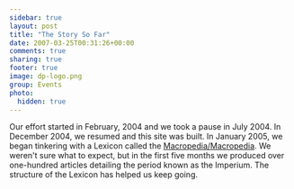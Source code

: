 ```yaml
---
sidebar: true
layout: post
title: "The Story So Far"
date: 2007-03-25T00:31:26+00:00
comments: true
sharing: true
footer: true
image: dp-logo.png
group: Events
photo:
  hidden: true
---
```


<a name='teaser'></a>
Our effort started in February, 2004 and we took a pause in July 2004. In December 2004, we resumed and this site was built. In January 2005, we began tinkering with a Lexicon called the [Macropedia/Macropedia](/macropedia/macropedia). We weren't sure what to expect, but in the first five months we produced over one-hundred articles detailing the period known as the Imperium. The structure of the Lexicon has helped us keep going.
<a name='body'></a>
